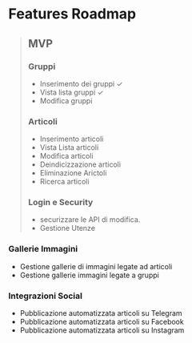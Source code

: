 Features Roadmap
=================

 >MVP
 >---
 >### Gruppi
 > * Inserimento dei gruppi ✓
 > * Vista lista gruppi ✓
 > * Modifica gruppi
 >### Articoli
 > * Inserimento articoli
 > * Vista Lista articoli
 > * Modifica articoli
 > * Deindicizzazione articoli
 > * Eliminazione Arictoli
 > * Ricerca articoli
 >### Login e Security
 > * securizzare le API di modifica.
 > * Gestione Utenze
 ### Gallerie Immagini
 * Gestione gallerie di immagini legate ad articoli
 * Gestione gallerie immagini legate a gruppi
 ### Integrazioni Social
 * Pubblicazione automatizzata articoli su Telegram
 * Pubblicazione automatizzata articoli su Facebook
 * Pubblicazione automatizzata articoli su Instagram
  

